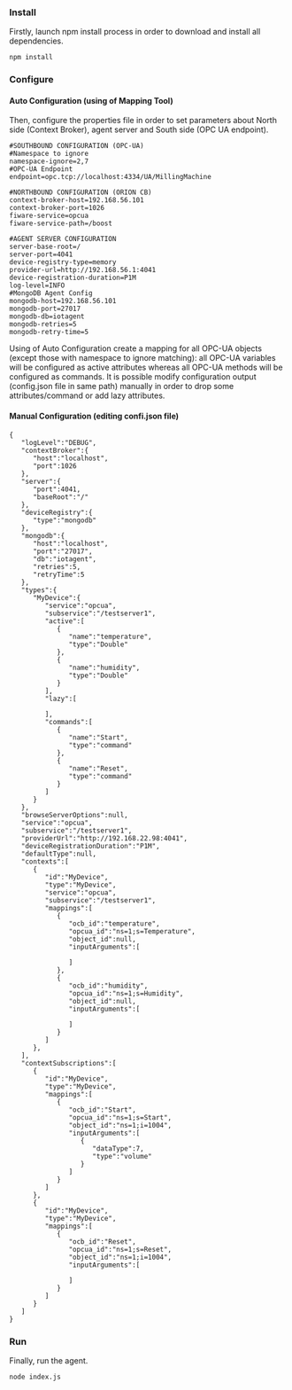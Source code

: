 ### Install 
Firstly, launch npm install process in order to download and install all dependencies.
```
npm install
```
### Configure

#### Auto Configuration (using of Mapping Tool)
Then, configure the properties file in order to set parameters about North side (Context Broker), agent server and South side (OPC UA endpoint).
```
#SOUTHBOUND CONFIGURATION (OPC-UA)
#Namespace to ignore
namespace-ignore=2,7
#OPC-UA Endpoint
endpoint=opc.tcp://localhost:4334/UA/MillingMachine

#NORTHBOUND CONFIGURATION (ORION CB)
context-broker-host=192.168.56.101
context-broker-port=1026
fiware-service=opcua
fiware-service-path=/boost

#AGENT SERVER CONFIGURATION
server-base-root=/
server-port=4041
device-registry-type=memory
provider-url=http://192.168.56.1:4041
device-registration-duration=P1M
log-level=INFO
#MongoDB Agent Config
mongodb-host=192.168.56.101
mongodb-port=27017
mongodb-db=iotagent
mongodb-retries=5
mongodb-retry-time=5
```
Using of Auto Configuration create a mapping for all OPC-UA objects (except those with namespace to ignore matching): all OPC-UA variables will be configured as active attributes whereas all OPC-UA methods will be configured as commands. It is possible modify configuration output (config.json file in same path) manually in order to drop some attributes/command or add lazy attributes. 

#### Manual Configuration (editing confi.json file)
```
{  
   "logLevel":"DEBUG",
   "contextBroker":{  
      "host":"localhost",
      "port":1026
   },
   "server":{  
      "port":4041,
      "baseRoot":"/"
   },
   "deviceRegistry":{  
      "type":"mongodb"
   },
   "mongodb":{  
      "host":"localhost",
      "port":"27017",
      "db":"iotagent",
      "retries":5,
      "retryTime":5
   },
   "types":{  
      "MyDevice":{  
         "service":"opcua",
         "subservice":"/testserver1",
         "active":[  
            {  
               "name":"temperature",
               "type":"Double"
            },
            {  
               "name":"humidity",
               "type":"Double"
            }
         ],
         "lazy":[  

         ],
         "commands":[  
            {  
               "name":"Start",
               "type":"command"
            },
            {  
               "name":"Reset",
               "type":"command"
            }
         ]
      }
   },
   "browseServerOptions":null,
   "service":"opcua",
   "subservice":"/testserver1",
   "providerUrl":"http://192.168.22.98:4041",
   "deviceRegistrationDuration":"P1M",
   "defaultType":null,
   "contexts":[  
      {  
         "id":"MyDevice",
         "type":"MyDevice",
         "service":"opcua",
         "subservice":"/testserver1",
         "mappings":[  
            {  
               "ocb_id":"temperature",
               "opcua_id":"ns=1;s=Temperature",
               "object_id":null,
               "inputArguments":[  

               ]
            },
            {  
               "ocb_id":"humidity",
               "opcua_id":"ns=1;s=Humidity",
               "object_id":null,
               "inputArguments":[  

               ]
            }
         ]
      },
   ],
   "contextSubscriptions":[  
      {  
         "id":"MyDevice",
         "type":"MyDevice",
         "mappings":[  
            {  
               "ocb_id":"Start",
               "opcua_id":"ns=1;s=Start",
               "object_id":"ns=1;i=1004",
               "inputArguments":[  
                  {  
                     "dataType":7,
                     "type":"volume"
                  }
               ]
            }
         ]
      },
      {  
         "id":"MyDevice",
         "type":"MyDevice",
         "mappings":[  
            {  
               "ocb_id":"Reset",
               "opcua_id":"ns=1;s=Reset",
               "object_id":"ns=1;i=1004",
               "inputArguments":[  

               ]
            }
         ]
      }
   ]
}
```

### Run
Finally, run the agent.
```
node index.js
```
